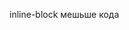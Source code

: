 <!-- Разница inline-block и float
важность: 5
Галерея изображений состоит из картинок в рамках с подписями (возможно, с другой дополнительной информацией).

Пример галереи:

 
Технически вывод такой галереи можно реализовать при помощи списка UL/LI, где:

каждый LI имеет display:inline-block
каждый LI имеет float:left
Какие различия между этими подходами? Какой вариант выбрали бы вы? -->

inline-block мешьше кода